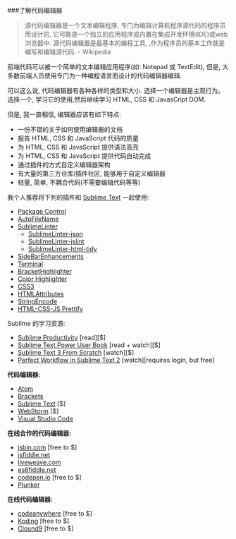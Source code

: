 ###了解代码编辑器

>源代码编辑器是一个文本编辑程序, 专门为编辑计算机程序源代码的程序员而设计的, 它可能是一个独立的应用程序或内置在集成开发环境(IDE)或web浏览器中. 源代码编辑器是最基本的编程工具, ,作为程序员的基本工作就是编写和编辑源代码. - Wikipedia

前端代码可以被一个简单的文本编辑应用程序(如: Notepad 或 TextEdit), 但是, 大多数前端人员使用专门为一种编程语言而设计的代码编辑器编辑.

可以这么说, 代码编辑器有各种各样的类型和大小. 选择一个编辑器是主观行为。选择一个, 学习它的使用,然后继续学习 HTML, CSS 和 JavasCript DOM.

但是, 我一直相信, 编辑器应该有如下特点:

* 一份不错的关于如何使用编辑器的文档
* 报告 HTML, CSS 和 JavaScript 代码的质量
* 为 HTML, CSS 和 JavaScript 提供语法高亮
* 为 HTML, CSS 和 JavaScript 提供代码自动完成
* 通过插件的方式自定义编辑器架构
* 有大量的第三方仓库/插件社区, 能够用于自定义编辑器
* 轻量, 简单, 不耦合代码(不需要编辑代码等等)

我个人推荐将下列的插件和 [Sublime Text](http://www.sublimetext.com/) 一起使用:

* [Package Control](https://packagecontrol.io/packages/Package%20Control)
* [AutoFileName](https://packagecontrol.io/packages/AutoFileName)
* [SublimeLinter](https://packagecontrol.io/packages/SublimeLinter)
    * [SublimeLinter-json](https://packagecontrol.io/packages/SublimeLinter-json)
    * [SublimeLinter-jslint](https://packagecontrol.io/packages/SublimeLinter-jshint)
    * [SublimeLinter-html-tidy](https://packagecontrol.io/packages/SublimeLinter-html-tidy)
* [Side​Bar​Enhancements](https://packagecontrol.io/packages/SideBarEnhancements)
* [Terminal](https://packagecontrol.io/packages/Terminal)
* [Bracket​Highlighter](https://packagecontrol.io/packages/BracketHighlighter)
* [Color Highlighter](https://packagecontrol.io/packages/Color%20Highlighter)
* [CSS3](https://packagecontrol.io/packages/CSS3)
* [HTMLAttributes](https://packagecontrol.io/packages/HTMLAttributes)
* [StringEncode](https://packagecontrol.io/packages/StringEncode)
* [HTML-CSS-JS Prettify](https://packagecontrol.io/packages/HTML-CSS-JS%20Prettify) 

Sublime 的学习资源:

* [Sublime Productivity](https://leanpub.com/sublime-productivity) [read][$]
* [Sublime Text Power User Book](https://sublimetextbook.com/) [read + watch][$]
* [Sublime Text 3 From Scratch](http://www.pluralsight.com/courses/sublime-text-3-from-scratch) [watch][$]
* [Perfect Workflow in Sublime Text 2](https://code.tutsplus.com/courses/perfect-workflow-in-sublime-text-2) [watch][requires login, but free]

**代码编辑器:**

* [Atom](https://atom.io/)
* [Brackets](http://brackets.io/)
* [Sublime Text](http://www.sublimetext.com/) [$]
* [WebStorm](https://www.jetbrains.com/webstorm/whatsnew/) [$]
* [Visual Studio Code](https://code.visualstudio.com/)

**在线合作的代码编辑器:**

* [jsbin.com](http://jsbin.com/) [free to $]
* [jsfiddle.net](http://jsfiddle.net/)
* [liveweave.com](http://liveweave.com/)
* [es6fiddle.net](http://www.es6fiddle.net/)
* [codepen.io](http://codepen.io/) [free to $]
* [Plunker](http://plnkr.co/)

**在线代码编辑器:**

* [codeanywhere](https://codeanywhere.com) [free to $]
* [Koding](https://koding.com) [free to $]
* [Clound9](https://c9.io) [free to $]

